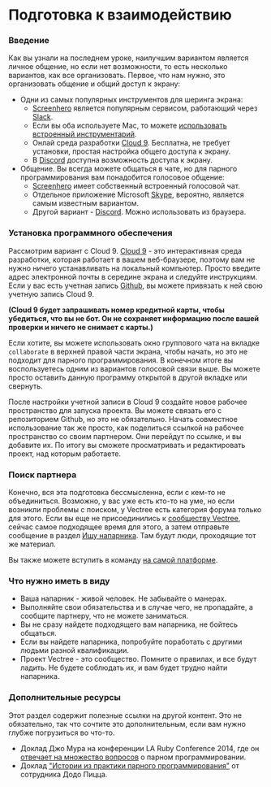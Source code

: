# Подготовка к взаимодействию

### Введение

Как вы узнали на последнем уроке, наилучшим вариантом является личное общение, но если нет возможности, то есть несколько вариантов, как все организовать. Первое, что нам нужно, это организовать общение и общий доступ к экрану:

- Одни из самых популярных инструментов для шеринга экрана:
  - [Screenhero](https://screenhero.com/) является популярным сервисом, работающий через [Slack](https://slack.com/).
  - Если вы оба используете Mac, то можете [использовать встроенный инструментарий](https://support.apple.com/kb/PH18686).
  - Онлай среда разработки [Cloud 9](https://c9.io). Бесплатна, не требует установки, простая настройка общего доступа к экрану.
  - В [Discord](https://discordapp.com/) доступна возможность доступа к экрану.
- Общение. Вы всегда можете общаться в чате, но для парного программирования вам понадобится голосовое общение:
  - [Screenhero](https://screenhero.com/) имеет собственный встроенный голосовой чат.
  - Отдельное приложение Microsoft [Skype](https://www.skype.com/), вероятно, является самым известным вариантом.
  - Другой вариант - [Discord](https://discordapp.com/). Можно использовать из браузера.

### Установка программного обеспечения

Рассмотрим вариант с Cloud 9. [Cloud 9](https://c9.io) - это интерактивная среда разработки, которая работает в вашем веб-браузере, поэтому вам не нужно ничего устанавливать на локальный компьютер. Просто введите адрес электронной почты в середине экрана и следуйте инструкциям. Если у вас есть учетная запись [Github](https://github.com/), вы можете привязать к ней свою учетную запись Cloud 9.

**(Cloud 9 будет запрашивать номер кредитной карты, чтобы убедиться, что вы не бот. Он не сохраняет информацию после вашей проверки и ничего не снимает с карты.)**

Если хотите, вы можете использовать окно группового чата на вкладке `collaborate` в верхней правой части экрана, чтобы начать, но это не подходит для парного программирования. В конечном итоге вы воспользуетесь одним из вариантов голосовой связи выше. Вы можете просто оставить данную программу открытой в другой вкладке или свернуть.

После настройки учетной записи в Cloud 9 создайте новое рабочее пространство для запуска проекта. Вы можете связать его с репозиторием Github, но это не обязательно. Начать совместное использование так же просто, как поделиться ссылкой на рабочее пространство со своим партнером. Они перейдут по ссылке, и вы добавите их. По итогу вы сможете просматривать и редактировать проект, над которым работаете.

### Поиск партнера

Конечно, вся эта подготовка бессмысленна, если с кем-то не объединиться. Возможно, у вас уже есть кто-то на уме, но если возникли проблемы с поиском, у Vectree есть категория форума только для этого. Если вы еще не присоединились к [сообществу Vectree](https://vectree.ru/text/22/4/0), сейчас самое подходящее время для этого, а затем отправьте сообщение в раздел [Ищу напарника](https://forum.vectree.ru/c/ishhu-naparnika). Там будут люди, проходящие тот же материал.

Вы также можете вступить в команду [на самой платформе](https://vectree.ru/teams/58).

### Что нужно иметь в виду

- Ваша напарник - живой человек. Не забывайте о манерах.
- Выполняйте свои обязательства и в случае чего, не пропадайте, а сообщите партнеру, что не можете заниматься.
- Вы не сразу найдете подходящего вам напарника, не бойтесь общаться.
- Если вы найдете напарника, попробуйте поработать с другими людьми разной квалификации.
- Проект Vectree - это сообщество. Помните о правилах, и все будут ладить. Не будете соблюдать их, и вам будет трудно найти напарника.

### Дополнительные ресурсы

Этот раздел содержит полезные ссылки на другой контент. Это не обязательно, так что сочтите это дополнительным, если вам нужно глубже погрузиться во что-то.

- Доклад Джо Мура на конференции LA Ruby Conference 2014, где он [отвечает на множество вопросов](https://www.youtube.com/watch?v=rIcUXcyC6BA) о парном программировании.
- Доклад ["Истории из практики парного программирования"](https://www.youtube.com/watch?v=8SR6eyAZvm8) от сотрудника Додо Пицца.
